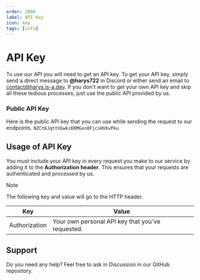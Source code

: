 ```yaml
---
order: 2000
label: API Key
icon: key
tags: [info]
---
```


# API Key
To use our API you will need to get an API key. To get your API key, simply send a direct message to **@harys722** in Discord or either send an email to [contact@harys.is-a.dev](mailto:contact@harys.is-a.dev). If you don't want to get your own API key and skip all these tedious processes, just use the public API provided by us.

### Public API Key
Here is the public API key that you can use while sending the request to our endpoints.
```NZCt6JqttVGwkzERMGxn8FjcsHVbvPku```

## Usage of API Key
You must include your API key in every request you make to our service by adding it to the **Authorization header**. This ensures that your requests are authenticated and processed by us.

> [!NOTE]
> The following key and value will go to the HTTP header.

| Key  | Value |
| ------------- | ------------- |
| Authorization  | Your own personal API key that you've requested. |

## Support
Do you need any help? Feel free to ask in Discussion in our GitHub repository.
